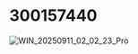 # 300157440

![WIN_20250911_02_02_23_Pro](https://github.com/user-attachments/assets/aab3ef94-d68f-4c74-bb3a-ab722b20f10e)
